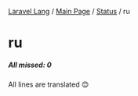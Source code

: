 [Laravel Lang](https://github.com/Laravel-Lang/lang) / [Main Page](../index.md) / [Status](../status.md) / ru

# ru

##### All missed: 0

All lines are translated 😊

